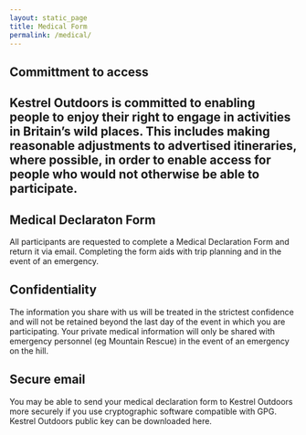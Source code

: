 ```yaml
---
layout: static_page
title: Medical Form
permalink: /medical/
---
```

<h2>Committment to access<h2>
Kestrel Outdoors is committed to enabling people to enjoy their right to engage in activities in Britain’s wild places. This includes making reasonable adjustments to advertised itineraries, where possible, in order to enable access for people who would not otherwise be able to participate.

<h2>Medical Declaraton Form</h2>
All participants are requested to complete a Medical Declaration Form and return it via email. Completing the form aids with trip planning and in the event of an emergency.

<h2>Confidentiality</h2>
The information you share with us will be treated in the strictest confidence and will not be retained beyond the last day of the event in which you are participating. Your private medical information will only be shared with emergency personnel (eg Mountain Rescue) in the event of an emergency on the hill.

<h2>Secure email</h2>
You may be able to send your medical declaration form to Kestrel Outdoors more securely if you use cryptographic software compatible with GPG. Kestrel Outdoors public key can be downloaded here.
